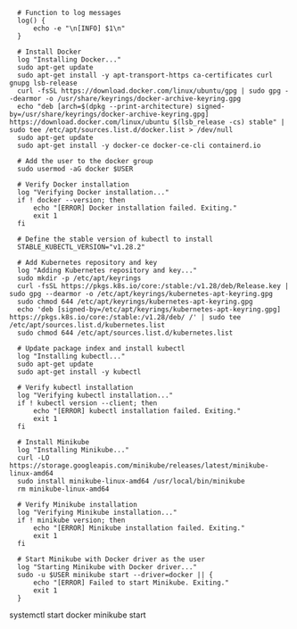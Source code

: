       # Function to log messages
      log() {
          echo -e "\n[INFO] $1\n"
      }

      # Install Docker
      log "Installing Docker..."
      sudo apt-get update
      sudo apt-get install -y apt-transport-https ca-certificates curl gnupg lsb-release
      curl -fsSL https://download.docker.com/linux/ubuntu/gpg | sudo gpg --dearmor -o /usr/share/keyrings/docker-archive-keyring.gpg
      echo "deb [arch=$(dpkg --print-architecture) signed-by=/usr/share/keyrings/docker-archive-keyring.gpg] https://download.docker.com/linux/ubuntu $(lsb_release -cs) stable" | sudo tee /etc/apt/sources.list.d/docker.list > /dev/null
      sudo apt-get update
      sudo apt-get install -y docker-ce docker-ce-cli containerd.io

      # Add the user to the docker group
      sudo usermod -aG docker $USER

      # Verify Docker installation
      log "Verifying Docker installation..."
      if ! docker --version; then
          echo "[ERROR] Docker installation failed. Exiting."
          exit 1
      fi

      # Define the stable version of kubectl to install
      STABLE_KUBECTL_VERSION="v1.28.2"

      # Add Kubernetes repository and key
      log "Adding Kubernetes repository and key..."
      sudo mkdir -p /etc/apt/keyrings
      curl -fsSL https://pkgs.k8s.io/core:/stable:/v1.28/deb/Release.key | sudo gpg --dearmor -o /etc/apt/keyrings/kubernetes-apt-keyring.gpg
      sudo chmod 644 /etc/apt/keyrings/kubernetes-apt-keyring.gpg
      echo 'deb [signed-by=/etc/apt/keyrings/kubernetes-apt-keyring.gpg] https://pkgs.k8s.io/core:/stable:/v1.28/deb/ /' | sudo tee /etc/apt/sources.list.d/kubernetes.list
      sudo chmod 644 /etc/apt/sources.list.d/kubernetes.list

      # Update package index and install kubectl
      log "Installing kubectl..."
      sudo apt-get update
      sudo apt-get install -y kubectl

      # Verify kubectl installation
      log "Verifying kubectl installation..."
      if ! kubectl version --client; then
          echo "[ERROR] kubectl installation failed. Exiting."
          exit 1
      fi

      # Install Minikube
      log "Installing Minikube..."
      curl -LO https://storage.googleapis.com/minikube/releases/latest/minikube-linux-amd64
      sudo install minikube-linux-amd64 /usr/local/bin/minikube
      rm minikube-linux-amd64

      # Verify Minikube installation
      log "Verifying Minikube installation..."
      if ! minikube version; then
          echo "[ERROR] Minikube installation failed. Exiting."
          exit 1
      fi

      # Start Minikube with Docker driver as the user
      log "Starting Minikube with Docker driver..."
      sudo -u $USER minikube start --driver=docker || {
          echo "[ERROR] Failed to start Minikube. Exiting."
          exit 1
      }
systemctl start docker
minikube start

